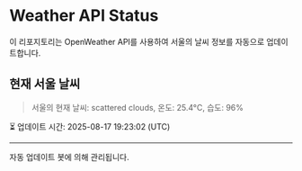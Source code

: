 
# Weather API Status

이 리포지토리는 OpenWeather API를 사용하여 서울의 날씨 정보를 자동으로 업데이트합니다.

## 현재 서울 날씨
> 서울의 현재 날씨: scattered clouds, 온도: 25.4°C, 습도: 96%

⏳ 업데이트 시간: 2025-08-17 19:23:02 (UTC)

---
자동 업데이트 봇에 의해 관리됩니다.

